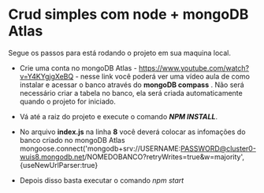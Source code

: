 # Crud simples com node + mongoDB Atlas

Segue os passos para está rodando o projeto em sua maquina local.

- Crie uma conta no mongoDB Atlas   -  https://www.youtube.com/watch?v=Y4KYgjgXeBQ  -  nesse link você poderá ver uma vídeo aula de como instalar e acessar o banco através do  **mongoDB compass** . Não será necessário criar a tabela no banco, ela será criada automaticamente quando o projeto for iniciado. 

- Vá até a raiz do projeto e execute o comando    **_NPM INSTALL_**.  

- No arquivo **index.js** na linha **8** você deverá colocar as infomações do banco  criado no mongoDB Atlas 
mongoose.connect('mongodb+srv://USERNAME:PASSWORD@cluster0-wuis8.mongodb.net/NOMEDOBANCO?retryWrites=true&w=majority',{useNewUrlParser:true}


- Depois disso basta executar o comando  _npm start_
